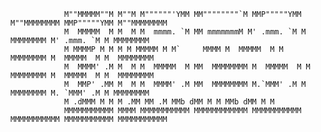                 M""MMMMM""M M""M M""""""'YMM MM""""""""`M MMP"""""YMM M""MMMMMMMM MMP"""""YMM M""MMMMMMMM
                M  MMMMM  M M  M M  mmmm. `M MM mmmmmmmM M' .mmm. `M M  MMMMMMMM M' .mmm. `M M MMMMMMMM
                M MMMMP M M M M MMMMM M M`     MMMM M  MMMMM  M M  MMMMMMMM M  MMMMM  M M  MMMMMMMM
                M  MMMM' .M M  M M  MMMMM  M MM  MMMMMMMM M  MMMMM  M M  MMMMMMMM M  MMMMM  M M  MMMMMMMM
                M  MMP' .MM M  M M  MMMM' .M MM  MMMMMMMM M.`MMM' .M M MMMMMMMM M. `MMM' .M M MMMMMMMM
                M .dMMM M M M .MM MM .M MMb dMM M M MMb dMM M M
                MMMMMMMMMMM MMMM MMMMMMMMMMM MMMMMMMMMMMM MMMMMMMMMMM MMMMMMMMMMM MMMMMMMMMMM MMMMMMMMMMM
